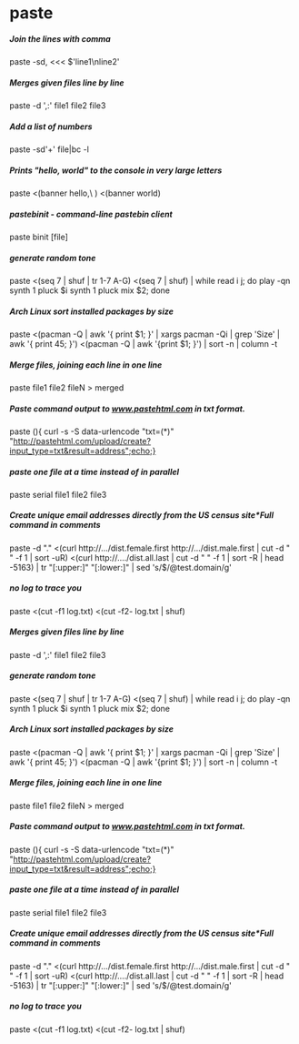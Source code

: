 # paste

##### Join the lines with comma

   paste  -sd, <<< $'line1\nline2'

##### Merges given files line by line

   paste  -d ',:' file1 file2 file3

##### Add a list of numbers

   paste  -sd'+' file|bc -l

##### Prints "hello, world" to the console in very large letters

   paste  <(banner hello,\ ) <(banner world)

##### pastebinit - command-line pastebin client

   paste binit [file]

##### generate random tone

   paste  <(seq 7 | shuf | tr 1-7 A-G) <(seq 7 | shuf) | while read i j; do play -qn synth 1 pluck $i synth 1 pluck mix $2; done

##### Arch Linux sort installed packages by size

   paste  <(pacman -Q | awk '{ print $1; }' | xargs pacman -Qi | grep 'Size' | awk '{ print $4$5; }') <(pacman -Q | awk '{print $1; }') | sort -n | column -t

##### Merge files, joining each line in one line

   paste  file1 file2 fileN > merged

##### Paste command output to www.pastehtml.com in txt format.

   paste (){ curl -s -S data-urlencode "txt=$($*)" "http://pastehtml.com/upload/create?input_type=txt&result=address";echo;}

##### paste one file at a time instead of in parallel

   paste  serial file1 file2 file3

##### Create unique email addresses directly from the US census site*Full command in comments

   paste  -d "." <(curl http://.../dist.female.first http://.../dist.male.first | cut -d " " -f 1 | sort -uR) <(curl http://..../dist.all.last | cut -d " " -f 1 | sort -R | head -5163) | tr "[:upper:]" "[:lower:]" | sed 's/$/@test.domain/g'

##### no log to trace you

   paste  <(cut -f1 log.txt) <(cut -f2- log.txt | shuf)

##### Merges given files line by line

   paste  -d ',:' file1 file2 file3

##### generate random tone

   paste  <(seq 7 | shuf | tr 1-7 A-G) <(seq 7 | shuf) | while read i j; do play -qn synth 1 pluck $i synth 1 pluck mix $2; done

##### Arch Linux sort installed packages by size

   paste  <(pacman -Q | awk '{ print $1; }' | xargs pacman -Qi | grep 'Size' | awk '{ print $4$5; }') <(pacman -Q | awk '{print $1; }') | sort -n | column -t

##### Merge files, joining each line in one line

   paste  file1 file2 fileN > merged

##### Paste command output to www.pastehtml.com in txt format.

   paste (){ curl -s -S data-urlencode "txt=$($*)" "http://pastehtml.com/upload/create?input_type=txt&result=address";echo;}

##### paste one file at a time instead of in parallel

   paste  serial file1 file2 file3

##### Create unique email addresses directly from the US census site*Full command in comments

   paste  -d "." <(curl http://.../dist.female.first http://.../dist.male.first | cut -d " " -f 1 | sort -uR) <(curl http://..../dist.all.last | cut -d " " -f 1 | sort -R | head -5163) | tr "[:upper:]" "[:lower:]" | sed 's/$/@test.domain/g'

##### no log to trace you

   paste  <(cut -f1 log.txt) <(cut -f2- log.txt | shuf)
